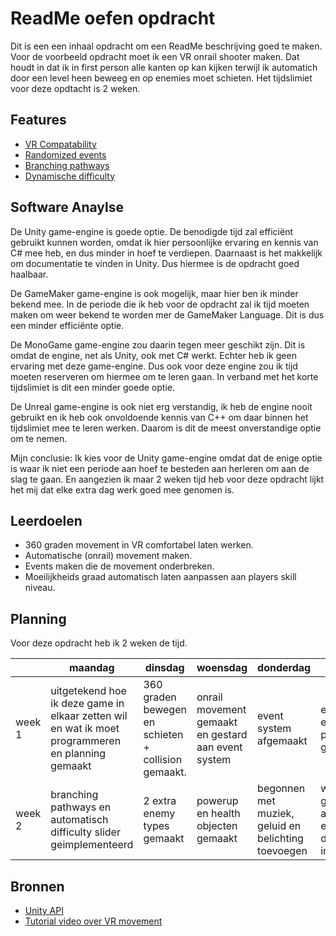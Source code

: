 # ReadMe oefen opdracht

Dit is een een inhaal opdracht om een ReadMe beschrijving goed te maken. 
Voor de voorbeeld opdracht moet ik een VR onrail shooter maken.
Dat houdt in dat ik in first person alle kanten op kan kijken terwijl ik automatich door een level heen beweeg en op enemies moet schieten. 
Het tijdslimiet voor deze opdtacht is 2 weken.

## Features

- [VR Compatability](https://github.com/VolkenK/ReadMe_oefenVersie/edit/master/README.md)
- [Randomized events](https://github.com/VolkenK/ReadMe_oefenVersie/edit/master/README.md)
- [Branching pathways](https://github.com/VolkenK/ReadMe_oefenVersie/edit/master/README.md)
- [Dynamische difficulty](https://github.com/VolkenK/ReadMe_oefenVersie/edit/master/README.md)

## Software Anaylse 

De Unity game-engine is goede optie. De benodigde tijd zal efficiënt gebruikt kunnen worden, omdat ik hier persoonlijke ervaring en kennis van C# mee heb, en dus minder in hoef te verdiepen. Daarnaast is het makkelijk om documentatie te vinden in Unity. Dus hiermee is de opdracht goed haalbaar.

De GameMaker game-engine is ook mogelijk, maar hier ben ik minder bekend mee. In de periode die ik heb voor de opdracht zal ik tijd moeten maken om weer bekend te worden mer de GameMaker Language. Dit is dus een minder efficiënte optie.

De MonoGame game-engine zou daarin tegen meer geschikt zijn. Dit is omdat de engine, net als Unity, ook met C# werkt. Echter heb ik geen ervaring met deze game-engine. Dus ook voor deze engine zou ik tijd moeten reserveren om hiermee om te leren gaan. In verband met het korte tijdslimiet is dit een minder goede optie.

De Unreal game-engine is ook niet erg verstandig, ik heb de engine nooit gebruikt en ik heb ook onvoldoende kennis van C++ om daar binnen het tijdslimiet mee te leren werken. Daarom is dit de meest onverstandige optie om te nemen.

Mijn conclusie:
Ik kies voor de Unity game-engine omdat dat de enige optie is waar ik niet een periode aan hoef te besteden aan herleren om aan de slag te gaan. En aangezien ik maar 2 weken tijd heb voor deze opdracht lijkt het mij dat elke extra dag werk goed mee genomen is.

## Leerdoelen 
- 360 graden movement in VR comfortabel laten werken.
- Automatische (onrail) movement maken.
- Events maken die de movement onderbreken.
- Moeilijkheids graad automatisch laten aanpassen aan players skill niveau.

## Planning 
Voor deze opdracht heb ik 2 weken de tijd.

| | maandag | dinsdag | woensdag | donderdag | vrijdag |
| --- | --- | --- | --- | --- | --- |
|week 1 | uitgetekend hoe ik deze game in elkaar zetten wil en wat ik moet programmeren en planning gemaakt | 360 graden bewegen en schieten + collision gemaakt. | onrail movement gemaakt en gestard aan event system | event system afgemaakt | enemies en spawn punten gemaakt
|week 2 | branching pathways en automatisch difficulty slider geimplementeerd |2 extra enemy types gemaakt | powerup en health objecten gemaakt | begonnen met muziek, geluid en belichting toevoegen | werk van gisteren afgemaakt en inlever document ingevuld |

## Bronnen
- [Unity API](https://docs.unity3d.com/ScriptReference/Mathf.Lerp.html)
- [Tutorial video over VR movement](https://github.com/VolkenK/ReadMe_oefenVersie/edit/master/README.md)
